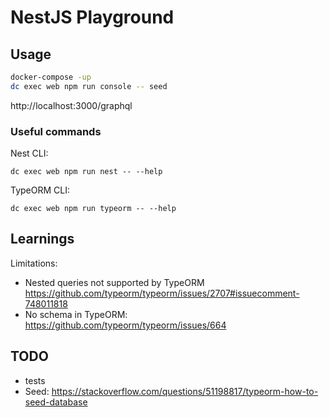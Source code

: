 # NestJS Playground

## Usage

```sh
docker-compose -up
dc exec web npm run console -- seed
```

http://localhost:3000/graphql

### Useful commands

Nest CLI:
```
dc exec web npm run nest -- --help
```

TypeORM CLI:
```
dc exec web npm run typeorm -- --help
```

## Learnings

Limitations:
- Nested queries not supported by TypeORM https://github.com/typeorm/typeorm/issues/2707#issuecomment-748011818
- No schema in TypeORM: https://github.com/typeorm/typeorm/issues/664

## TODO

- tests
- Seed: https://stackoverflow.com/questions/51198817/typeorm-how-to-seed-database
